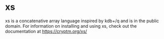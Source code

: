 # xs

xs is a concatenative array language inspired by kdb+/q and is in the
public domain. For information on installing and using xs, check out
the documentation at https://cryptm.org/xs/
